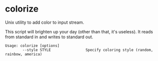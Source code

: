 colorize
========

Unix utility to add color to input stream.

This script will brighten up your day (other than that, it's useless). It reads from standard in and writes to standard out.

```
Usage: colorize [options]
        --style STYLE                Specify coloring style (random, rainbow, america)
```
